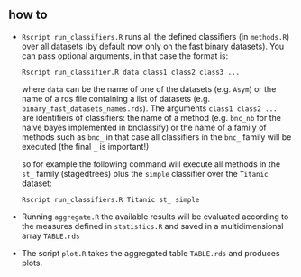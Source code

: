 

## how to 

* `Rscript run_classifiers.R` runs all the defined classifiers (in `methods.R`) over
   all datasets (by default now only on the fast binary datasets). 
   You can pass optional arguments, in that case the format is: 
   ```
   Rscript run_classifier.R data class1 class2 class3 ... 
   ```
   where `data` can be the name of one of the datasets (e.g. `Asym`) or the 
   name of a rds file containing a list of datasets 
   (e.g. `binary_fast_datasets_names.rds`). The arguments `class1 class2 ... `  
   are identifiers of classifiers: the name of a method (e.g. `bnc_nb` for the 
   naive bayes implemented in bnclassify) or the name of a family of methods such as
   `bnc_` in that case all classifiers in the `bnc_` family will be executed (the 
    final `_` is important!)   

    so for example the following command will execute all methods in the `st_` family 
    (stagedtrees) plus the `simple` classifier over the `Titanic` dataset: 

    ```
    Rscript run_classifiers.R Titanic st_ simple 
    ```
     

*  Running `aggregate.R` the available results will be evaluated according
to the measures defined in `statistics.R` and saved in a multidimensional array 
`TABLE.rds`

* The script `plot.R` takes the aggregated table `TABLE.rds` and produces plots. 
